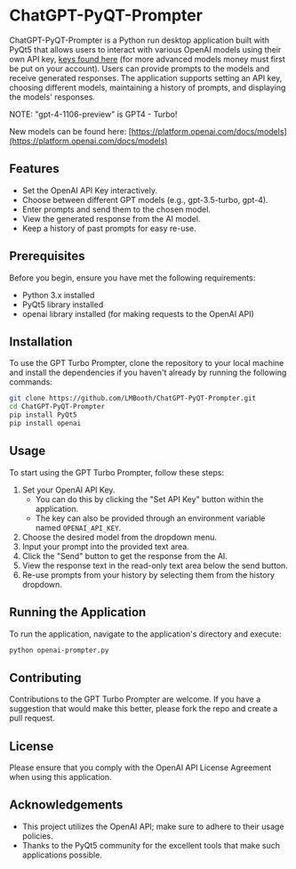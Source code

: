 
# ChatGPT-PyQT-Prompter

ChatGPT-PyQT-Prompter is a Python run desktop application built with PyQt5 that allows users to interact with various OpenAI models using their own API key, [keys found here](https://platform.openai.com/api-keys) (for more advanced models money must first be put on your account). 
Users can provide prompts to the models and receive generated responses. The application supports setting an API key, choosing different models, maintaining a history of prompts, and displaying the models' responses.

NOTE: "gpt-4-1106-preview" is GPT4 - Turbo!

New models can be found here: [https://platform.openai.com/docs/models](https://platform.openai.com/docs/models)

## Features

- Set the OpenAI API Key interactively.
- Choose between different GPT models (e.g., gpt-3.5-turbo, gpt-4).
- Enter prompts and send them to the chosen model.
- View the generated response from the AI model.
- Keep a history of past prompts for easy re-use.


## Prerequisites
Before you begin, ensure you have met the following requirements:

- Python 3.x installed
- PyQt5 library installed
- openai library installed (for making requests to the OpenAI API)

## Installation
To use the GPT Turbo Prompter, clone the repository to your local machine and install the dependencies if you haven't already by running the following commands:

```bash
git clone https://github.com/LMBooth/ChatGPT-PyQT-Prompter.git
cd ChatGPT-PyQT-Prompter
pip install PyQt5
pip install openai
```

## Usage
To start using the GPT Turbo Prompter, follow these steps:

1. Set your OpenAI API Key.
    - You can do this by clicking the "Set API Key" button within the application.
    - The key can also be provided through an environment variable named `OPENAI_API_KEY`.
2. Choose the desired model from the dropdown menu.
3. Input your prompt into the provided text area.
4. Click the "Send" button to get the response from the AI.
5. View the response text in the read-only text area below the send button.
6. Re-use prompts from your history by selecting them from the history dropdown.

## Running the Application
To run the application, navigate to the application's directory and execute:

```bash
python openai-prompter.py
```

## Contributing
Contributions to the GPT Turbo Prompter are welcome. If you have a suggestion that would make this better, please fork the repo and create a pull request.

## License
Please ensure that you comply with the OpenAI API License Agreement when using this application.

## Acknowledgements
- This project utilizes the OpenAI API; make sure to adhere to their usage policies.
- Thanks to the PyQt5 community for the excellent tools that make such applications possible.

